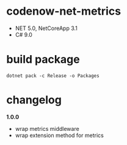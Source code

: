 # codenow-net-metrics
* NET 5.0, NetCoreApp 3.1
* C# 9.0

# build package

`dotnet pack -c Release -o Packages`

# changelog
**1.0.0**
- wrap metrics middleware
- wrap extension method for metrics